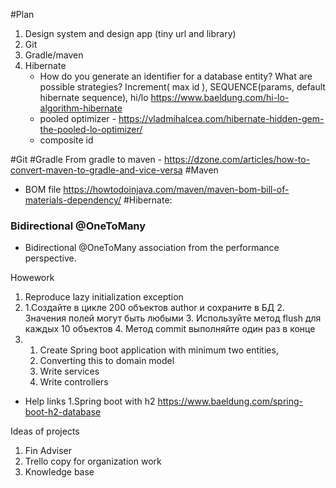 #Plan
1. Design system and design app (tiny  url and library) 
2. Git
3. Gradle/maven
4. Hibernate
    - How do you generate an identifier for a database entity? 
    What are possible strategies? Increment( max id ), SEQUENCE(params, default hibernate sequence),
     hi/lo https://www.baeldung.com/hi-lo-algorithm-hibernate
     - pooled optimizer - https://vladmihalcea.com/hibernate-hidden-gem-the-pooled-lo-optimizer/ 
    - composite id

#Git
#Gradle
From gradle to maven - https://dzone.com/articles/how-to-convert-maven-to-gradle-and-vice-versa
#Maven
- BOM file https://howtodoinjava.com/maven/maven-bom-bill-of-materials-dependency/
#Hibernate: 
### Bidirectional @OneToMany  
- Bidirectional @OneToMany association from the performance perspective.


Howework
1. Reproduce lazy initialization exception
2. 1.Создайте в цикле 200 объектов author и сохраните в БД
     2. Значения полей могут быть любыми
     3. Используйте метод flush для каждых 10 объектов
     4. Метод сommit выполняйте один раз в конце
3. 
    1. Create Spring boot application with minimum two entities,
    2. Converting this to domain model
    3. Write services 
    4. Write controllers
 - Help links 
   1.Spring boot with h2 https://www.baeldung.com/spring-boot-h2-database

Ideas of projects
1. Fin Adviser
2. Trello copy for organization work
3. Knowledge base